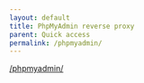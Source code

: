 ```yaml
---
layout: default
title: PhpMyAdmin reverse proxy 
parent: Quick access 
permalink: /phpmyadmin/
---
```


[/phpmyadmin/](/phpmyadmin/)

